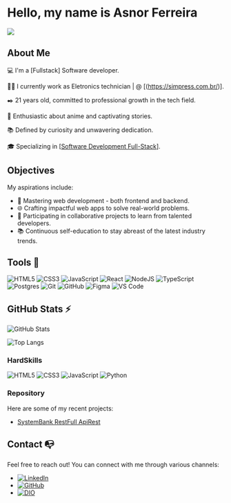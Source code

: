 # Hello, my name is Asnor Ferreira 

![](https://komarev.com/ghpvc/?username=asnorferreira&color=006bed)

## About Me

💻 I'm a [Fullstack] Software developer.

👩‍💻 I currently work as Eletronics technician | @ [(https://simpress.com.br/)].

✒️ 21 years old, committed to professional growth in the tech field.

🔎 Enthusiastic about anime and captivating stories.

📚 Defined by curiosity and unwavering dedication.

🎓 Specializing in [[Software Development Full-Stack](https://cubos.academy/cursos/desenvolvimento-de-software-v2)]. 

## Objectives

My aspirations include:

- 🚀 Mastering web development - both frontend and backend.
- 🌐 Crafting impactful web apps to solve real-world problems.
- 🔄 Participating in collaborative projects to learn from talented developers.
- 📚 Continuous self-education to stay abreast of the latest industry trends.


## Tools  🔧

![HTML5](https://img.shields.io/badge/html5-%23E34F26.svg?style=for-the-badge&logo=html5&logoColor=white)
![CSS3](https://img.shields.io/badge/css3-%231572B6.svg?style=for-the-badge&logo=css3&logoColor=white)
![JavaScript](https://img.shields.io/badge/javascript-%23323330.svg?style=for-the-badge&logo=javascript&logoColor=%23F7DF1E)
![React](https://img.shields.io/badge/react-%2320232a.svg?style=for-the-badge&logo=react&logoColor=%2361DAFB)
![NodeJS](https://img.shields.io/badge/node.js-6DA55F?style=for-the-badge&logo=node.js&logoColor=white)
![TypeScript](https://img.shields.io/badge/typescript-%23007ACC.svg?style=for-the-badge&logo=typescript&logoColor=white)
![Postgres](https://img.shields.io/badge/postgres-%23316192.svg?style=for-the-badge&logo=postgresql&logoColor=white)
![Git](https://img.shields.io/badge/git-%23F05033.svg?style=for-the-badge&logo=git&logoColor=white)
![GitHub](https://img.shields.io/badge/github-%23121011.svg?style=for-the-badge&logo=github&logoColor=white)
![Figma](https://img.shields.io/badge/figma-%23F24E1E.svg?style=for-the-badge&logo=figma&logoColor=white)
![VS Code](https://img.shields.io/badge/VS%20Code-0078d7.svg?style=for-the-badge&logo=visual-studio-code&logoColor=white)


## GitHub Stats ⚡

![GitHub Stats](https://github-readme-stats.vercel.app/api?username=asnorferreira&theme=transparent&bg_color=000&border_color=30A3DC&show_icons=true&icon_color=30A3DC&title_color=E94D5F&text_color=FFF)

![Top Langs](https://github-readme-stats-git-masterrstaa-rickstaa.vercel.app/api/top-langs/?username=asnorferreira&layout=compact&bg_color=000&border_color=30A3DC&title_color=E94D5F&text_color=FFF)

### HardSkills

![HTML5](https://img.shields.io/badge/HTML5-000?style=for-the-badge&logo=html5)
![CSS3](https://img.shields.io/badge/CSS3-000?style=for-the-badge&logo=css3&logoColor=264CE4)
![JavaScript](https://img.shields.io/badge/JavaScript-000?style=for-the-badge&logo=javascript)
![Python](https://img.shields.io/badge/Python-000?style=for-the-badge&logo=python)


### Repository

Here are some of my recent projects:

- [SystemBank RestFull ApiRest](https://github.com/asnorferreira/SystemBank-RestFull-ApiRest)


## Contact 📭

Feel free to reach out! You can connect with me through various channels:

- [![LinkedIn](https://img.shields.io/badge/LinkedIn-000?style=for-the-badge&logo=linkedin&logoColor=0E76A8)](https://www.linkedin.com/in/asnor-ferreira-3a141a219/)
- [![GitHub](https://img.shields.io/badge/GitHub-000?style=for-the-badge&logo=GitHub)](https://github.com/asnorferreira?tab=repositories)
- [![DIO](https://img.shields.io/badge/MEU_PERFIL_NA_DIO-000?style=for-the-badge&logo=DIO)](https://web.dio.me/users/asnorferreira?tab=skills)
